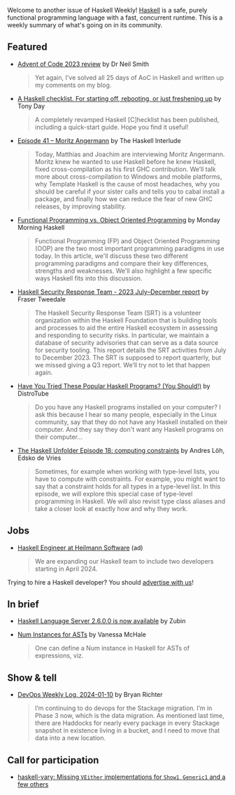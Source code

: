 Welcome to another issue of Haskell Weekly!
[Haskell](https://www.haskell.org) is a safe, purely functional programming language with a fast, concurrent runtime.
This is a weekly summary of what's going on in its community.

## Featured

- [Advent of Code 2023 review](https://work.njae.me.uk/2024/01/17/advent-of-code-2023-review/) by Dr Neil Smith
  > Yet again, I've solved all 25 days of AoC in Haskell and written up my comments on my blog.

- [A Haskell checklist. For starting off, rebooting, or just freshening up](https://github.com/tonyday567/checklist) by Tony Day
  > A completely revamped Haskell [C]hecklist has been published, including a quick-start guide. Hope you find it useful!
  
- [Episode 41 – Moritz Angermann](https://haskell.foundation/podcast/41/) by The Haskell Interlude
  > Today, Matthías and Joachim are interviewing Moritz Angermann. Moritz knew he wanted to use Haskell before he knew Haskell, fixed cross-compilation as his first GHC contribution. We’ll talk more about cross-compilation to Windows and mobile platforms, why Template Haskell is the cause of most headaches, why you should be careful if your sister calls and tells you to cabal install a package, and finally how we can reduce the fear of new GHC releases, by improving stability.
  
- [Functional Programming vs. Object Oriented Programming](https://mmhaskell.com/blog/functional-programming-vs-object-oriented-programming) by Monday Morning Haskell
  > Functional Programming (FP) and Object Oriented Programming (OOP) are the two most important programming paradigms in use today. In this article, we'll discuss these two different programming paradigms and compare their key differences, strengths and weaknesses. We'll also highlight a few specific ways Haskell fits into this discussion.
  
- [Haskell Security Response Team - 2023 July–December report](https://discourse.haskell.org/t/haskell-security-response-team-2023-july-december-report/8531) by Fraser Tweedale
  > The Haskell Security Response Team (SRT) is a volunteer organization within the Haskell Foundation that is building tools and processes to aid the entire Haskell ecosystem in assessing and responding to security risks. In particular, we maintain a database of security advisories that can serve as a data source for security tooling. This report details the SRT activities from July to December 2023. The SRT is supposed to report quarterly, but we missed giving a Q3 report. We’ll try not to let that happen again.

- [Have You Tried These Popular Haskell Programs? (You Should!)](https://www.youtube.com/watch?v=VJyedDQJUHE) by DistroTube
  > Do you have any Haskell programs installed on your computer? I ask this because I hear so many people, especially in the Linux community, say that they do not have any Haskell installed on their computer. And they say they don't want any Haskell programs on their computer...

- [The Haskell Unfolder Episode 18: computing constraints](https://well-typed.com/blog/2024/01/haskell-unfolder-episode-18-computing-constraints/) by Andres Löh, Edsko de Vries
  > Sometimes, for example when working with type-level lists, you have to compute with constraints. For example, you might want to say that a constraint holds for all types in a type-level list. In this episode, we will explore this special case of type-level programming in Haskell. We will also revisit type class aliases and take a closer look at exactly how and why they work.

## Jobs

<!-- Runs from 2023-12-28 to 2024-01-18. -->
- [Haskell Engineer at Heilmann Software](https://www.heilmannsoftware.com/de/jobs/haskell-softwareentwickler/) (ad)
  > We are expanding our Haskell team to include two developers starting in April 2024.
  
Trying to hire a Haskell developer?
You should [advertise with us](https://haskellweekly.news/advertising.html)!

## In brief

- [Haskell Language Server 2.6.0.0 is now available](https://discourse.haskell.org/t/haskell-language-server-2-6-0-0-is-now-available/8563) by Zubin

- [Num Instances for ASTs](http://blog.vmchale.com/article/ir-instances) by Vanessa McHale
  > One can define a Num instance in Haskell for ASTs of expressions, viz.

## Show & tell

- [DevOps Weekly Log, 2024-01-10](https://discourse.haskell.org/t/devops-weekly-log-2024-01-10/8521) by Bryan Richter
  > I’m continuing to do devops for the Stackage migration. I’m in Phase 3 now, which is the data migration. As mentioned last time, there are Haddocks for nearly every package in every Stackage snapshot in existence living in a bucket, and I need to move that data into a new location. 

## Call for participation

- [haskell-vary: Missing `VEither` implementations for `Show1`, `Generic1` and a few others](https://github.com/Qqwy/haskell-vary/issues/2)
